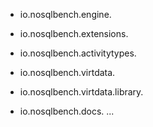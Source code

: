 - io.nosqlbench.engine.<module name>
- io.nosqlbench.extensions.<extension name>
- io.nosqlbench.activitytypes.<activity type name>

- io.nosqlbench.virtdata.<module-name>
- io.nosqlbench.virtdata.library.<library name>
- io.nosqlbench.docs. ...